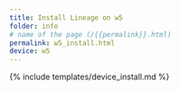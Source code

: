 ```yaml
---
title: Install Lineage on w5
folder: info
# name of the page (/{{permalink}}.html)
permalink: w5_install.html
device: w5
---
```

{% include templates/device_install.md %}
